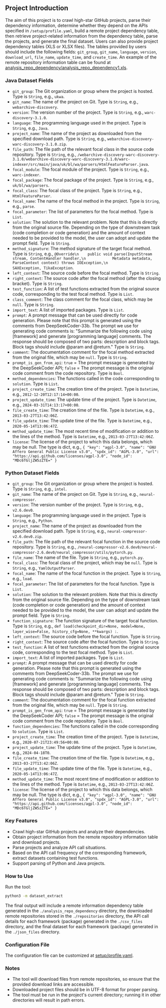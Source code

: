 ## Project Introduction

The aim of this project is to crawl high-star GitHub projects, parse their dependency information, determine whether they depend on the APIs specified in `/setup/profile.yaml`, build a remote project dependency table, then retrieve project-related information from the dependency table, parse the projects, and generate the final dataset. Users can also provide project dependency tables (XLS or XLSX files). The tables provided by users should include the following fields: `git_group`, `git_name`, `language`, `version`, `download_url`, `file_name`, `update_time`, and `create_time`. An example of the remote repository information table can be found at [analysis_repo_dependency/analysis_repo_dependency1.xls](analysis_repo_dependency/analysis_repo_dependency1.xls).

### Java Dataset Fields

- `git_group`: The Git organization or group where the project is hosted. Type is `String`, e.g., `ukwa`.
- `git_name`: The name of the project on Git. Type is `String`, e.g., `webarchive-discovery`.
- `version`: The version number of the project. Type is `String`, e.g., `warc-discovery-3.1.0`.
- `language`: The programming language used in the project. Type is `String`, e.g., `Java`.
- `project_name`: The name of the project as downloaded from the specified download path. Type is `String`, e.g., `webarchive-discovery-warc-discovery-3.1.0.zip`.
- `file_path`: The file path of the relevant focal class in the source code repository. Type is `String`, e.g., `/webarchive-discovery-warc-discovery-3.1.0/webarchive-discovery-warc-discovery-3.1.0/warc-indexer/src/main/java/uk/bl/wa/parsers/HtmlFeatureParser.java`.
- `focal_module`: The focal module of the project. Type is `String`, e.g., `warc-indexer`.
- `focal_package`: The focal package of the project. Type is `String`, e.g., `uk/bl/wa/parsers`.
- `focal_class`: The focal class of the project. Type is `String`, e.g., `HtmlFeatureParser`.
- `focal_name`: The name of the focal method in the project. Type is `String`, e.g., `parse`.
- `focal_parameter`: The list of parameters for the focal method. Type is `List`.
- `solution`: The solution to the relevant problem. Note that this is directly from the original source file. Depending on the type of downstream task (code completion or code generation) and the amount of context needed to be provided to the model, the user can adopt and update the prompt field. Type is `String`.
- `method_signature`: The method signature of the target focal method. Type is `String`, e.g., `@Override\n    public void parse(InputStream stream, ContentHandler handler,\n            Metadata metadata, ParseContext context) throws IOException,\n            SAXException, TikaException`.
- `left_context`: The source code before the focal method. Type is `String`.
- `right_context`: The source code after the focal method (after the closing bracket). Type is `String`.
- `test_function`: A list of test functions extracted from the original source code, corresponding to the test focal method. Type is `List`.
- `class_comment`: The class comment for the focal class, which may be `null`. Type is `String`.
- `import_text`: A list of imported packages. Type is `List`.
- `prompt`: A prompt message that can be used directly for code generation. Please note that this prompt is generated using the comments from DeepSeekCoder-33b. The prompt we use for generating code comments is: "Summarize the following code using [framework] and generate [programming language] comments. The response should be composed of two parts: description and block tags. Block tags should include @param and @return." Type is `String`.
- `comment`: The documentation comment for the focal method extracted from the original file, which may be `null`. Type is `String`.
- `prompt_is_gen_from_api`: `true` = The prompt message is generated by the DeepSeekCoder API; `false` = The prompt message is the original code comment from the code repository. Type is `Bool`.
- `method_dependencies`: The functions called in the code corresponding to `solution`. Type is `List`.
- `project_create_time`: The creation time of the project. Type is `Datetime`, e.g., `2012-12-20T12:17:14+00:00`.
- `project_update_time`: The update time of the project. Type is `Datetime`, e.g., `2024-03-31T14:13:17+00:00`.
- `file_create_time`: The creation time of the file. Type is `Datetime`, e.g., `2013-03-27T13:42:06Z`.
- `file_update_time`: The update time of the file. Type is `Datetime`, e.g., `2020-05-14T13:06:47Z`.
- `method_update_time`: The most recent time of modification or addition to the lines of the method. Type is `Datetime`, e.g., `2013-03-27T13:42:06Z`.
- `license`:  The license of the project to which this data belongs, which may be null. The type is dict, e.g., `{
        "key": "agpl-3.0",
        "name": "GNU Affero General Public License v3.0",
        "spdx_id": "AGPL-3.0",
        "url": "https://api.github.com/licenses/agpl-3.0",
        "node_id": "MDc6TGljZW5zZTE="
      }`

### Python Dataset Fields

- `git_group`: The Git organization or group where the project is hosted. Type is `String`, e.g., `intel`.
- `git_name`: The name of the project on Git. Type is `String`, e.g., `neural-compressor`.
- `version`: The version number of the project. Type is `String`, e.g., `v2.6.dev0`.
- `language`: The programming language used in the project. Type is `String`, e.g., `Python`.
- `project_name`: The name of the project as downloaded from the specified download path. Type is `String`, e.g., `neural-compressor-v2.6.dev0.zip`.
- `file_path`: The file path of the relevant focal function in the source code repository. Type is `String`, e.g., `/neural-compressor-v2.6.dev0/neural-compressor-2.6.dev0/neural_compressor/utils/pytorch.py`.
- `file_name`: The name of the file. Type is `String`, e.g., `pytorch.py`.
- `focal_class`: The focal class of the project, which may be `null`. Type is `String`, e.g., `YamlOutputParser`.
- `focal_name`: The name of the focal function in the project. Type is `String`, e.g., `load`.
- `focal_parameter`: The list of parameters for the focal function. Type is `List`.
- `solution`: The solution to the relevant problem. Note that this is directly from the original source file. Depending on the type of downstream task (code completion or code generation) and the amount of context needed to be provided to the model, the user can adopt and update the prompt field. Type is `String`.
- `function_signature`: The function signature of the target focal function. Type is `String`, e.g., `def load(checkpoint_dir=None, model=None, layer_wise=False, history_cfg=None, **kwargs) :`.
- `left_context`: The source code before the focal function. Type is `String`.
- `right_context`: The source code after the focal function. Type is `String`.
- `test_function`: A list of test functions extracted from the original source code, corresponding to the test focal method. Type is `List`.
- `import_text`: A list of imported packages. Type is `List`.
- `prompt`: A prompt message that can be used directly for code generation. Please note that this prompt is generated using the comments from DeepSeekCoder-33b. The prompt we use for generating code comments is: "Summarize the following code using [framework] and generate [programming language] comments. The response should be composed of two parts: description and block tags. Block tags should include @param and @return." Type is `String`.
- `comment`: The documentation comment for the focal function extracted from the original file, which may be `null`. Type is `String`.
- `prompt_is_gen_from_api`: `true` = The prompt message is generated by the DeepSeekCoder API; `false` = The prompt message is the original code comment from the code repository. Type is `Bool`.
- `function_dependencies`: The functions called in the code corresponding to `solution`. Type is `List`.
- `project_create_time`: The creation time of the project. Type is `Datetime`, e.g., `2020-07-21T23:49:56+00:00`.
- `project_update_time`: The update time of the project. Type is `Datetime`, e.g., `2024-04-18T0`.
- `file_create_time`: The creation time of the file. Type is `Datetime`, e.g., `2013-03-27T13:42:06Z`.
- `file_update_time`: The update time of the file. Type is `Datetime`, e.g., `2020-05-14T13:06:47Z`.
- `method_update_time`: The most recent time of modification or addition to the lines of the method. Type is `Datetime`, e.g., `2013-03-27T13:42:06Z`.
- `license`:  The license of the project to which this data belongs, which may be null. The type is dict, e.g., `{
        "key": "agpl-3.0",
        "name": "GNU Affero General Public License v3.0",
        "spdx_id": "AGPL-3.0",
        "url": "https://api.github.com/licenses/agpl-3.0",
        "node_id": "MDc6TGljZW5zZTE="
      }`

### Key Features

- Crawl high-star GitHub projects and analyze their dependencies.
- Obtain project information from the remote repository information table and download projects.
- Parse projects and analyze API call situations.
- Based on the API call frequency of the corresponding framework, extract datasets containing test functions.
- Support parsing of Python and Java projects.

### How to Use

Run the tool:
```sh
python3 -m dataset_extract  
```
The final output will include a remote information dependency table generated in the `./analysis_repo_dependency` directory, the downloaded remote repositories stored in the `./repositories` directory, the API call details for each framework (package) generated in the `./csv_files` directory, and the final dataset for each framework (package) generated in the `./json_files` directory.

### Configuration File

The configuration file can be customized at [setup/profile.yaml](setup/profile.yaml).

### Notes

- The tool will download files from remote repositories, so ensure that the provided download links are accessible.
- Downloaded project files should be in UTF-8 format for proper parsing.
- The tool must be run in the project's current directory; running it in other directories will result in path errors.
